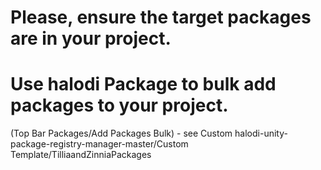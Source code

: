 # Please, ensure the target packages are in your project.

# Use halodi Package to bulk add packages to your project. 
(Top Bar Packages/Add Packages Bulk) - see Custom halodi-unity-package-registry-manager-master/Custom Template/TilliaandZinniaPackages
